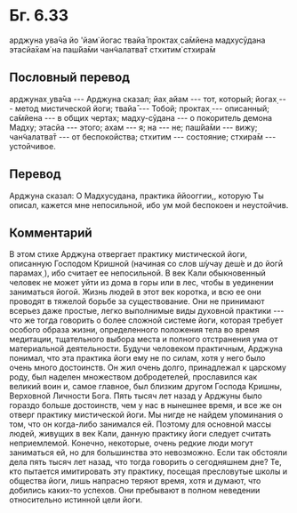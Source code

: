 # Бг. 6.33

арджуна ува̄ча йо 'йам̇ йогас твайа̄ проктах̣ са̄мйена мадхусӯдана этасйа̄хам̇
на паш́йа̄ми чан̃чалатва̄т стхитим̇ стхира̄м

## Пословный перевод

арджунах̣ ува̄ча --- Арджуна сказал; йах̣ айам --- тот, который; йогах̣ ---
метод мистической йоги; твайа̄ --- Тобой; проктах̣ --- описанный; са̄мйена
--- в общих чертах; мадху-сӯдана --- о покоритель демона Мадху; этасйа
--- этого; ахам --- я; на --- не; паш́йа̄ми --- вижу; чан̃чалатва̄т --- от
беспокойства; стхитим --- состояние; стхира̄м --- устойчивое.

## Перевод

Арджуна сказал: О Мадхусудана, практика ййооггии,, которую Ты описал,
кажется мне непосильной, ибо ум мой беспокоен и неустойчив.

## Комментарий

В этом стихе Арджуна отвергает практику мистической йоги, описанную
Господом Кришной (начиная со слов ш́учау деш́е и до йогӣ парамах̣ ), ибо
считает ее непосильной. В век Кали обыкновенный человек не может уйти из
дома в горы или в лес, чтобы в уединении заниматься йогой. Жизнь людей в
этот век коротка, и всю ее они проводят в тяжелой борьбе за
существование. Они не принимают всерьез даже простые, легко выполнимые
виды духовной практики --- что же тогда говорить о более сложной системе
йоги, которая требует особого образа жизни, определенного положения тела
во время медитации, тщательного выбора места и полного отстранения ума
от материальной деятельности. Будучи человеком практичным, Арджуна
понимал, что эта практика йоги ему не по силам, хотя у него было очень
много достоинств. Он жил очень долго, принадлежал к царскому роду, был
наделен множеством добродетелей, прославился как великий воин и, самое
главное, был близким другом Господа Кришны, Верховной Личности Бога.
Пять тысяч лет назад у Арджуны было гораздо больше достоинств, чем у нас
в нынешнее время, и все же он отверг практику мистической йоги. Мы нигде
не найдем упоминания о том, что он когда-либо занимался ей. Поэтому для
основной массы людей, живущих в век Кали, данную практику йоги следует
считать неприемлемой. Конечно, некоторые, очень редкие люди могут
заниматься ей, но для большинства это невозможно. Если так обстояли дела
пять тысяч лет назад, что тогда говорить о сегодняшнем дне? Те, кто
пытается имитировать эту практику, посещая пресловутые школы и общества
йоги, лишь напрасно теряют время, хотя и думают, что добились каких-то
успехов. Они пребывают в полном неведении относительно истинной цели
йоги.
